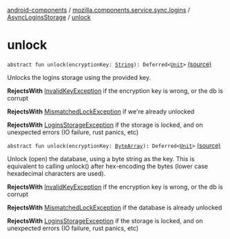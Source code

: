 [android-components](../../index.md) / [mozilla.components.service.sync.logins](../index.md) / [AsyncLoginsStorage](index.md) / [unlock](./unlock.md)

# unlock

`abstract fun unlock(encryptionKey: `[`String`](https://kotlinlang.org/api/latest/jvm/stdlib/kotlin/-string/index.html)`): Deferred<`[`Unit`](https://kotlinlang.org/api/latest/jvm/stdlib/kotlin/-unit/index.html)`>` [(source)](https://github.com/mozilla-mobile/android-components/blob/master/components/service/sync-logins/src/main/java/mozilla/components/service/sync/logins/AsyncLoginsStorage.kt#L117)

Unlocks the logins storage using the provided key.

**RejectsWith**
[InvalidKeyException](../-invalid-key-exception.md) if the encryption key is wrong, or the db is corrupt

**RejectsWith**
[MismatchedLockException](../-mismatched-lock-exception.md) if we're already unlocked

**RejectsWith**
[LoginsStorageException](../-logins-storage-exception.md) if the storage is locked, and on unexpected
    errors (IO failure, rust panics, etc)

`abstract fun unlock(encryptionKey: `[`ByteArray`](https://kotlinlang.org/api/latest/jvm/stdlib/kotlin/-byte-array/index.html)`): Deferred<`[`Unit`](https://kotlinlang.org/api/latest/jvm/stdlib/kotlin/-unit/index.html)`>` [(source)](https://github.com/mozilla-mobile/android-components/blob/master/components/service/sync-logins/src/main/java/mozilla/components/service/sync/logins/AsyncLoginsStorage.kt#L129)

Unlock (open) the database, using a byte string as the key.
This is equivalent to calling unlock() after hex-encoding the bytes (lower
case hexadecimal characters are used).

**RejectsWith**
[InvalidKeyException](../-invalid-key-exception.md) if the encryption key is wrong, or the db is corrupt

**RejectsWith**
[MismatchedLockException](../-mismatched-lock-exception.md) if the database is already unlocked

**RejectsWith**
[LoginsStorageException](../-logins-storage-exception.md) if the storage is locked, and on unexpected
    errors (IO failure, rust panics, etc)

